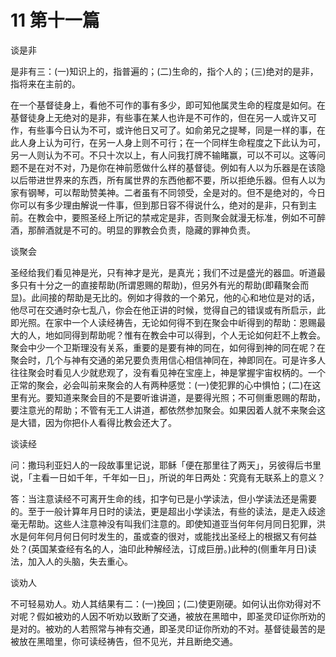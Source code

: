 # 11 第十一篇


谈是非

是非有三：(一)知识上的，指普遍的；(二)生命的，指个人的；(三)绝对的是非，指将来在主前的。

在一个基督徒身上，看他不可作的事有多少，即可知他属灵生命的程度是如何。在基督徒身上无绝对的是非，有些事在某人也许是不可作的，但在另一人或许又可作，有些事今日认为不可，或许他日又可了。如俞弟兄之提琴，同是一样的事，在此人身上认为可行，在另一人身上则不可行；在一个同样生命程度之下此认为可，另一人则认为不可。不只十次以上，有人问我打牌不输睹赢，可以不可以。这等问题不是在对不对，乃是你在神前愿做什么样的基督徒。例如有人以为乐器是在该隐以后带进世界来的东西，所有属世界的东西他都不要，所以拒绝乐器。但有人以为家有钢琴，可以帮助赞美神。二者虽有不同领受，全是对的。但不是绝对的，今日你可以有多少理由解说一件事，但到那日容不得说什么，绝对的是非，只有到主前。在教会中，要照圣经上所记的禁戒定是非，否则聚会就漫无标准，例如不可醉酒，那醉酒就是不可的。明显的罪教会负责，隐藏的罪神负责。

谈聚会

圣经给我们看见神是光，只有神才是光，是真光；我们不过是盛光的器皿。听道最多只有十分之一的直接帮助(所谓恩赐的帮助)，但另外有光的帮助(即藉聚会而显)。此间接的帮助是无比的。例如才得救的一个弟兄，他的心和地位是对的话，他尽可在交通时杂七乱八，你会在他正讲的时候，觉得自己的错误或有所启示，此即光照。在家中一个人读经祷告，无论如何得不到在聚会中岓得到的帮助：恩赐最大的人，地如同得到帮助呢？惟有在教会中可以得到，个人无论如何赶不上教会。聚会中少一个卫斯理没有关系，重要的是要有神的同在，如何得到神的同在呢？在聚会时，几个与神有交通的弟兄要负责用信心相信神同在，神即同在。可是许多人往往聚会时看见人少就悲观了，没有看见神在宝座上，神是掌握宇宙权柄的。一个正常的聚会，必会叫前来聚会的人有两种感觉：(一)使犯罪的心中惧怕；(二)在这里有光。要知道来聚会目的不是要听谁讲道，是要得光照；不可侧重恩赐的帮助，要注意光的帮助；不管有无工人讲道，都依然参加聚会。如果因着人就不来聚会这是大错，因为你把仆人看得比教会还大了。

谈读经

问：撒玛利亚妇人的一段故事里记说，耶稣「便在那里往了两天」，另彼得后书里说，「主看一日如千年，千年如一日」，所说的年日两处：究竟有无联系上的意义？

答：当注意读经不可离开生命的线，扣字句已是小学读法，但小学读法还是需要的。至于一般计算年月日时的读法，更是超出小学读法，有些的读法，是走入歧途毫无帮助。这些人注意神没有叫我们注意的。即使知道亚当何年何月同日犯罪，洪水是何年何月何日何时发生的，虽或查的很对，或能找出圣经上的根据又有何益处？(英国某查经有名的人，油印此种解经法，订成巨册。)此种的(侧重年月日)读法，加入人的头脑，失去重心。

谈劝人

不可轻易劝人。劝人其结果有二：(一)挽回；(二)使更刚硬。如何认出你劝得对不对呢？假如被劝的人因不听劝以致断了交通，被放在黑暗中，即圣灵印证你所劝的是对的。被劝的人若照常与神有交通，即圣灵印证你所劝的不对。基督徒最苦的是被放在黑暗里，你可读经祷告，但不见光，并且断绝交通。


